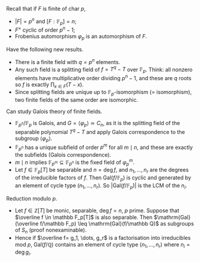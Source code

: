 Recall that if $F$ is finite of char $p$,
- $|F| = p^n$ and $[F:\mathbb F_p] = n$;
- $F^\times$ cyclic of order $p^n - 1$;
- Frobenius automorphism $\varphi_p$ is an automorphism of $F$.

Have the following new results.
- There is a finite field with $q = p^n$ elements.
- Any such field is a splitting field of $f = T^q - T$ over $\mathbb F_p$. Think: all nonzero elements have multiplicative order dividing $p^n - 1$, and these are $q$ roots so $f$ is exactly $\prod_{x \in F} (T - x)$.
- Since splitting fields are unique up to $\mathbb F_p$-isomorphism (= isomorphism), two finite fields of the same order are isomorphic.

Can study Galois theory of finite fields.
- $\mathbb F_{p^n}/\mathbb F_p$ is Galois, and $G = \langle \varphi_p \rangle \simeq C_n$, as it is the splitting field of the separable polynomial $T^q - T$ and apply Galois correspondence to the subgroup $\langle \varphi_p \rangle$.
- $\mathbb F_{p^n}$ has a unique subfield of order $p^m$ for all $m \mid n$, and these are exactly the subfields (Galois correspondence).
- $m \mid n$ implies $\mathbb F_{p^m} \subseteq \mathbb F_{p^n}$ is the fixed field of $\varphi_p^m$.
- Let $f \in \mathbb F_p[T]$ be separable and $n = \deg f$, and $n_1, \dots, n_r$ are the degrees of the irreducible factors of $f$. Then $\mathrm{Gal}(f/\mathbb F_p)$ is cyclic and generated by an element of cycle type $(n_1, \dots, n_r)$. So $|\mathrm{Gal}(f/\mathbb F_p)|$ is the LCM of the $n_i$.

Reduction modulo $p$.
- Let $f \in \mathbb Z[T]$ be monic, separable, $\deg f = n$, $p$ prime. Suppose that $\overline f \in \mathbb F_p[T]$ is also separable. Then $\mathrm{Gal}(\overline f/\mathbb F_p) \leq \mathrm{Gal}(f/\mathbb Q)$ as subgroups of $S_n$ (proof nonexaminable).
- Hence if $\overline f= g_1, \dots, g_r$ is a factorisation into irreducibles mod $p$, $\mathrm{Gal}(f/\mathbb Q)$ contains an element of cycle type $(n_1, \dots, n_r)$ where $n_i = \deg g_i$.